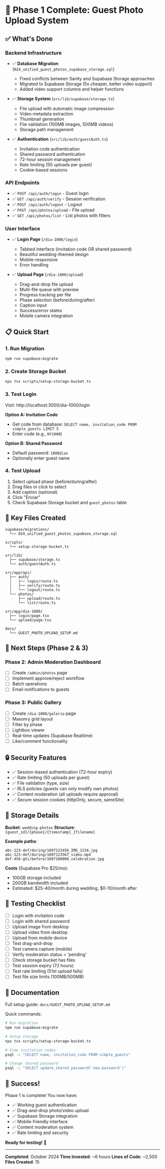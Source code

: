 # 🎉 Phase 1 Complete: Guest Photo Upload System

## ✅ What's Done

### Backend Infrastructure
- ✅ **Database Migration** (`024_unified_guest_photos_supabase_storage.sql`)
  - Fixed conflicts between Sanity and Supabase Storage approaches
  - Migrated to Supabase Storage (5x cheaper, better video support)
  - Added video support columns and helper functions

- ✅ **Storage System** (`src/lib/supabase/storage.ts`)
  - File upload with automatic image compression
  - Video metadata extraction
  - Thumbnail generation
  - File validation (100MB images, 500MB videos)
  - Storage path management

- ✅ **Authentication** (`src/lib/auth/guestAuth.ts`)
  - Invitation code authentication
  - Shared password authentication
  - 72-hour session management
  - Rate limiting (50 uploads per guest)
  - Cookie-based sessions

### API Endpoints
- ✅ `POST /api/auth/login` - Guest login
- ✅ `GET /api/auth/verify` - Session verification
- ✅ `POST /api/auth/logout` - Logout
- ✅ `POST /api/photos/upload` - File upload
- ✅ `GET /api/photos/list` - List photos with filters

### User Interface
- ✅ **Login Page** (`/dia-1000/login`)
  - Tabbed interface (invitation code OR shared password)
  - Beautiful wedding-themed design
  - Mobile-responsive
  - Error handling

- ✅ **Upload Page** (`/dia-1000/upload`)
  - Drag-and-drop file upload
  - Multi-file queue with preview
  - Progress tracking per file
  - Phase selection (before/during/after)
  - Caption input
  - Success/error states
  - Mobile camera integration

## 📋 Quick Start

### 1. Run Migration
```bash
npm run supabase:migrate
```

### 2. Create Storage Bucket
```bash
npx tsx scripts/setup-storage-bucket.ts
```

### 3. Test Login
Visit: http://localhost:3000/dia-1000/login

**Option A: Invitation Code**
- Get code from database: `SELECT name, invitation_code FROM simple_guests LIMIT 5`
- Enter code (e.g., `HY1000`)

**Option B: Shared Password**
- Default password: `1000dias`
- Optionally enter guest name

### 4. Test Upload
1. Select upload phase (before/during/after)
2. Drag files or click to select
3. Add caption (optional)
4. Click "Enviar"
5. Check Supabase Storage bucket and `guest_photos` table

## 📁 Key Files Created

```
supabase/migrations/
  └── 024_unified_guest_photos_supabase_storage.sql

scripts/
  └── setup-storage-bucket.ts

src/lib/
  ├── supabase/storage.ts
  └── auth/guestAuth.ts

src/app/api/
  ├── auth/
  │   ├── login/route.ts
  │   ├── verify/route.ts
  │   └── logout/route.ts
  └── photos/
      ├── upload/route.ts
      └── list/route.ts

src/app/dia-1000/
  ├── login/page.tsx
  └── upload/page.tsx

docs/
  └── GUEST_PHOTO_UPLOAD_SETUP.md
```

## 🎯 Next Steps (Phase 2 & 3)

### Phase 2: Admin Moderation Dashboard
- [ ] Create `/admin/photos` page
- [ ] Implement approve/reject workflow
- [ ] Batch operations
- [ ] Email notifications to guests

### Phase 3: Public Gallery
- [ ] Create `/dia-1000/galeria` page
- [ ] Masonry grid layout
- [ ] Filter by phase
- [ ] Lightbox viewer
- [ ] Real-time updates (Supabase Realtime)
- [ ] Like/comment functionality

## 🔒 Security Features

- ✅ Session-based authentication (72-hour expiry)
- ✅ Rate limiting (50 uploads per guest)
- ✅ File validation (type, size)
- ✅ RLS policies (guests can only modify own photos)
- ✅ Content moderation (all uploads require approval)
- ✅ Secure session cookies (httpOnly, secure, sameSite)

## 💾 Storage Details

**Bucket**: `wedding-photos`
**Structure**: `{guest_id}/{phase}/{timestamp}_{filename}`

**Example paths**:
```
abc-123-def/during/1697123456_IMG_1234.jpg
abc-123-def/during/1697123567_video.mp4
def-456-ghi/before/1697100000_celebration.jpg
```

**Costs** (Supabase Pro $25/mo):
- 100GB storage included
- 200GB bandwidth included
- Estimated: $25-40/month during wedding, $0-10/month after

## 🧪 Testing Checklist

- [ ] Login with invitation code
- [ ] Login with shared password
- [ ] Upload image from desktop
- [ ] Upload video from desktop
- [ ] Upload from mobile device
- [ ] Test drag-and-drop
- [ ] Test camera capture (mobile)
- [ ] Verify moderation status = 'pending'
- [ ] Check storage bucket has files
- [ ] Test session expiry (72 hours)
- [ ] Test rate limiting (51st upload fails)
- [ ] Test file size limits (100MB/500MB)

## 📖 Documentation

Full setup guide: `docs/GUEST_PHOTO_UPLOAD_SETUP.md`

Quick commands:
```bash
# Run migration
npm run supabase:migrate

# Setup storage
npx tsx scripts/setup-storage-bucket.ts

# View invitation codes
psql -c "SELECT name, invitation_code FROM simple_guests"

# Change shared password
psql -c "SELECT update_shared_password('new-password')"
```

## 🎊 Success!

Phase 1 is complete! You now have:
- ✅ Working guest authentication
- ✅ Drag-and-drop photo/video upload
- ✅ Supabase Storage integration
- ✅ Mobile-friendly interface
- ✅ Content moderation system
- ✅ Rate limiting and security

**Ready for testing!** 🚀

---

**Completed**: October 2024
**Time Invested**: ~6 hours
**Lines of Code**: ~2,500
**Files Created**: 15
